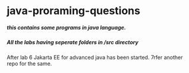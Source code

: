 # java-proraming-questions

##### this contains some programs in java language.

##### All the labs having seperate folders in /src directory
After lab 6 Jakarta EE for advanced java has been started.
7rfer another repo for the same.
